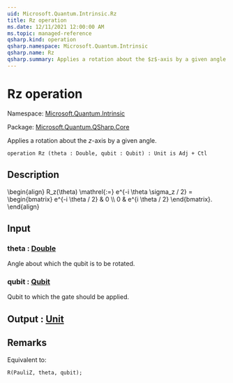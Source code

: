 ```yaml
---
uid: Microsoft.Quantum.Intrinsic.Rz
title: Rz operation
ms.date: 12/11/2021 12:00:00 AM
ms.topic: managed-reference
qsharp.kind: operation
qsharp.namespace: Microsoft.Quantum.Intrinsic
qsharp.name: Rz
qsharp.summary: Applies a rotation about the $z$-axis by a given angle.
---
```


# Rz operation

Namespace: [Microsoft.Quantum.Intrinsic](xref:Microsoft.Quantum.Intrinsic)

Package: [Microsoft.Quantum.QSharp.Core](https://nuget.org/packages/Microsoft.Quantum.QSharp.Core)


Applies a rotation about the $z$-axis by a given angle.

```qsharp
operation Rz (theta : Double, qubit : Qubit) : Unit is Adj + Ctl
```


## Description

\begin{align}R_z(\theta) \mathrel{:=}e^{-i \theta \sigma_z / 2} =\begin{bmatrix}e^{-i \theta / 2} & 0 \\\\0 & e^{i \theta / 2}\end{bmatrix}.\end{align}

## Input

### theta : [Double](xref:microsoft.quantum.qsharp.valueliterals#double-literals)

Angle about which the qubit is to be rotated.


### qubit : [Qubit](xref:microsoft.quantum.qsharp.valueliterals#qubit-literals)

Qubit to which the gate should be applied.



## Output : [Unit](xref:microsoft.quantum.qsharp.valueliterals#unit-literal)



## Remarks

Equivalent to:```qsharpR(PauliZ, theta, qubit);```